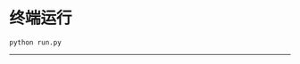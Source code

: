 # 终端运行

```shell
python run.py
```
**********************************************************************************************************************************************************************************************************************************************************************************************************************************************************************************************************************************************************************************************************************************************************************************************************************************************************************************************************************************************************************************************************************************************************************************************************************************************************************************************************************************************************************************************************************************************************************************************************